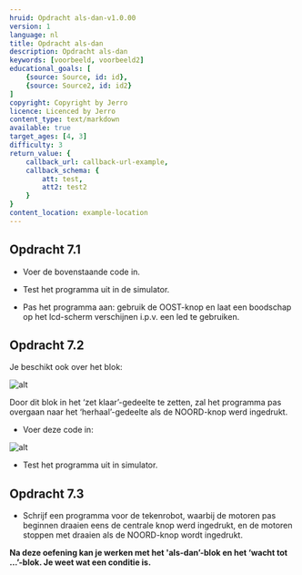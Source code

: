 ```yaml
---
hruid: Opdracht als-dan-v1.0.00
version: 1
language: nl
title: Opdracht als-dan
description: Opdracht als-dan
keywords: [voorbeeld, voorbeeld2]
educational_goals: [
    {source: Source, id: id}, 
    {source: Source2, id: id2}
]
copyright: Copyright by Jerro
licence: Licenced by Jerro
content_type: text/markdown
available: true
target_ages: [4, 3]
difficulty: 3
return_value: {
    callback_url: callback-url-example,
    callback_schema: {
        att: test,
        att2: test2
    }
}
content_location: example-location
---
```


## Opdracht 7.1

* Voer de bovenstaande code in.

* Test het programma uit in de simulator.

* Pas het programma aan: gebruik de OOST-knop en laat een boodschap op het lcd-scherm verschijnen i.p.v. een led te gebruiken.


## Opdracht 7.2

Je beschikt ook over het blok:

![alt](https://scholen.dwengo.org/static/while.png "Afb. alsdan")

Door dit blok in het ‘zet klaar’-gedeelte te zetten, zal het programma pas overgaan naar het ‘herhaal’-gedeelte als de NOORD-knop werd ingedrukt.

* Voer deze code in:

![alt](https://scholen.dwengo.org/static/whilecode.png "Afb. alsdan")

* Test het programma uit in simulator.


## Opdracht 7.3

* Schrijf een programma voor de tekenrobot, waarbij de motoren pas beginnen draaien eens de centrale knop werd ingedrukt, en de motoren stoppen met draaien als de NOORD-knop wordt ingedrukt.

**Na deze oefening kan je werken met het 'als-dan’-blok en het ‘wacht tot ...’-blok. Je weet wat een conditie is.**
